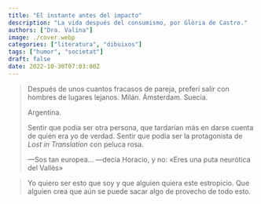 ```yaml
---
title: "El instante antes del impacto"
description: "La vida después del consumismo, por Glòria de Castro."
authors: ["Dra. Valina"]
image: ./cover.webp
categories: ["literatura", "dibuixos"]
tags: ["humor", "societat"]
draft: false
date: 2022-10-30T07:03:00Z
---
```


> Después de unos cuantos fracasos de pareja, preferí salir con hombres de lugares lejanos. Milán. Ámsterdam. Suecia.<p>
Argentina.<p>
Sentir que podía ser otra persona, que tardarían más en darse cuenta de quién era yo de verdad. Sentir que podía ser la protagonista de *Lost in Translation* con peluca rosa.<p>
—Sos tan europea... —decía Horacio, y no: «Eres una puta neurótica del Vallès»


> Yo quiero ser esto que soy y que alguien quiera este estropicio. Que alguien crea que aún se puede sacar algo de provecho de todo esto.
